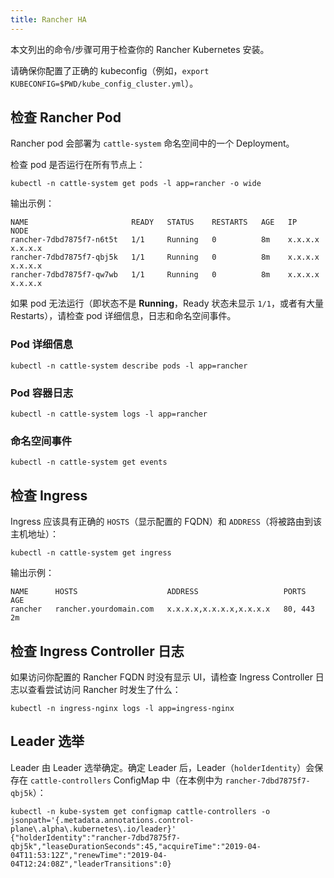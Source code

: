 ```yaml
---
title: Rancher HA
---
```


本文列出的命令/步骤可用于检查你的 Rancher Kubernetes 安装。

请确保你配置了正确的 kubeconfig（例如，`export KUBECONFIG=$PWD/kube_config_cluster.yml`）。

## 检查 Rancher Pod

Rancher pod 会部署为 `cattle-system` 命名空间中的一个 Deployment。

检查 pod 是否运行在所有节点上：

```
kubectl -n cattle-system get pods -l app=rancher -o wide
```

输出示例：

```
NAME                       READY   STATUS    RESTARTS   AGE   IP          NODE
rancher-7dbd7875f7-n6t5t   1/1     Running   0          8m    x.x.x.x     x.x.x.x
rancher-7dbd7875f7-qbj5k   1/1     Running   0          8m    x.x.x.x     x.x.x.x
rancher-7dbd7875f7-qw7wb   1/1     Running   0          8m    x.x.x.x     x.x.x.x
```

如果 pod 无法运行（即状态不是 **Running**，Ready 状态未显示 `1/1`，或者有大量 Restarts），请检查 pod 详细信息，日志和命名空间事件。

### Pod 详细信息

```
kubectl -n cattle-system describe pods -l app=rancher
```

### Pod 容器日志

```
kubectl -n cattle-system logs -l app=rancher
```

### 命名空间事件

```
kubectl -n cattle-system get events
```

## 检查 Ingress

Ingress 应该具有正确的 `HOSTS`（显示配置的 FQDN）和 `ADDRESS`（将被路由到该主机地址）：

```
kubectl -n cattle-system get ingress
```

输出示例：

```
NAME      HOSTS                    ADDRESS                   PORTS     AGE
rancher   rancher.yourdomain.com   x.x.x.x,x.x.x.x,x.x.x.x   80, 443   2m
```

## 检查 Ingress Controller 日志

如果访问你配置的 Rancher FQDN 时没有显示 UI，请检查 Ingress Controller 日志以查看尝试访问 Rancher 时发生了什么：

```
kubectl -n ingress-nginx logs -l app=ingress-nginx
```

## Leader 选举

Leader 由 Leader 选举确定。确定 Leader 后，Leader（`holderIdentity`）会保存在 `cattle-controllers` ConfigMap 中（在本例中为 `rancher-7dbd7875f7-qbj5k`）：

```
kubectl -n kube-system get configmap cattle-controllers -o jsonpath='{.metadata.annotations.control-plane\.alpha\.kubernetes\.io/leader}'
{"holderIdentity":"rancher-7dbd7875f7-qbj5k","leaseDurationSeconds":45,"acquireTime":"2019-04-04T11:53:12Z","renewTime":"2019-04-04T12:24:08Z","leaderTransitions":0}
```

